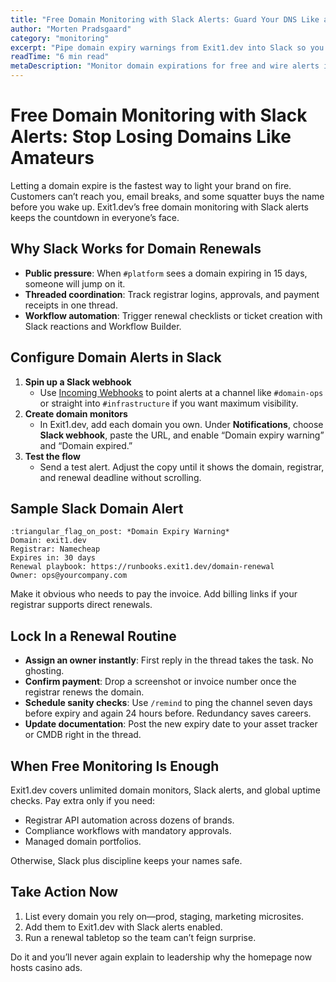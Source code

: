 ```yaml
---
title: "Free Domain Monitoring with Slack Alerts: Guard Your DNS Like a Hawk"
author: "Morten Pradsgaard"
category: "monitoring"
excerpt: "Pipe domain expiry warnings from Exit1.dev into Slack so you never lose a name to negligence."
readTime: "6 min read"
metaDescription: "Monitor domain expirations for free and wire alerts into Slack channels, ownership workflows, and renewal drills to prevent outages."
---
```


# Free Domain Monitoring with Slack Alerts: Stop Losing Domains Like Amateurs

Letting a domain expire is the fastest way to light your brand on fire. Customers can’t reach you, email breaks, and some squatter buys the name before you wake up. Exit1.dev’s free domain monitoring with Slack alerts keeps the countdown in everyone’s face.

## Why Slack Works for Domain Renewals

- **Public pressure**: When `#platform` sees a domain expiring in 15 days, someone will jump on it.
- **Threaded coordination**: Track registrar logins, approvals, and payment receipts in one thread.
- **Workflow automation**: Trigger renewal checklists or ticket creation with Slack reactions and Workflow Builder.

## Configure Domain Alerts in Slack

1. **Spin up a Slack webhook**
   - Use [Incoming Webhooks](https://api.slack.com/messaging/webhooks) to point alerts at a channel like `#domain-ops` or straight into `#infrastructure` if you want maximum visibility.
2. **Create domain monitors**
   - In Exit1.dev, add each domain you own. Under **Notifications**, choose **Slack webhook**, paste the URL, and enable “Domain expiry warning” and “Domain expired.”
3. **Test the flow**
   - Send a test alert. Adjust the copy until it shows the domain, registrar, and renewal deadline without scrolling.

## Sample Slack Domain Alert

```
:triangular_flag_on_post: *Domain Expiry Warning*
Domain: exit1.dev
Registrar: Namecheap
Expires in: 30 days
Renewal playbook: https://runbooks.exit1.dev/domain-renewal
Owner: ops@yourcompany.com
```

Make it obvious who needs to pay the invoice. Add billing links if your registrar supports direct renewals.

## Lock In a Renewal Routine

- **Assign an owner instantly**: First reply in the thread takes the task. No ghosting.
- **Confirm payment**: Drop a screenshot or invoice number once the registrar renews the domain.
- **Schedule sanity checks**: Use `/remind` to ping the channel seven days before expiry and again 24 hours before. Redundancy saves careers.
- **Update documentation**: Post the new expiry date to your asset tracker or CMDB right in the thread.

## When Free Monitoring Is Enough

Exit1.dev covers unlimited domain monitors, Slack alerts, and global uptime checks. Pay extra only if you need:

- Registrar API automation across dozens of brands.
- Compliance workflows with mandatory approvals.
- Managed domain portfolios.

Otherwise, Slack plus discipline keeps your names safe.

## Take Action Now

1. List every domain you rely on—prod, staging, marketing microsites.
2. Add them to Exit1.dev with Slack alerts enabled.
3. Run a renewal tabletop so the team can’t feign surprise.

Do it and you’ll never again explain to leadership why the homepage now hosts casino ads.

